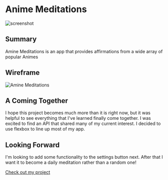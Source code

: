# Anime Meditations


![screenshot](https://i.imgur.com/UuSnZnK.png "site screenshot")

## Summary
Amine Meditations is an app that provides affirmations from a wide array of popular Animes

## Wireframe
![Amine Meditations](https://i.imgur.com/GWLk1UB.jpg)

## A Coming Together
I hope this project becomes much more than it is right now, but it was helpful to see everything that I've learned finally come together. I was excited to find an API that shared many of my current interest. I decided to use flexbox to line up most of my app.

## Looking Forward
I'm looking to add some functionality to the settings button next. After that I want it to become a daily meditation rather than a random one!

[Check out my project](https://github.com/nilestoomer/aminemeditations)